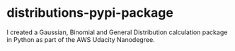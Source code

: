 # distributions-pypi-package
I created a Gaussian, Binomial and General Distribution calculation package in Python as part of the AWS Udacity Nanodegree.
